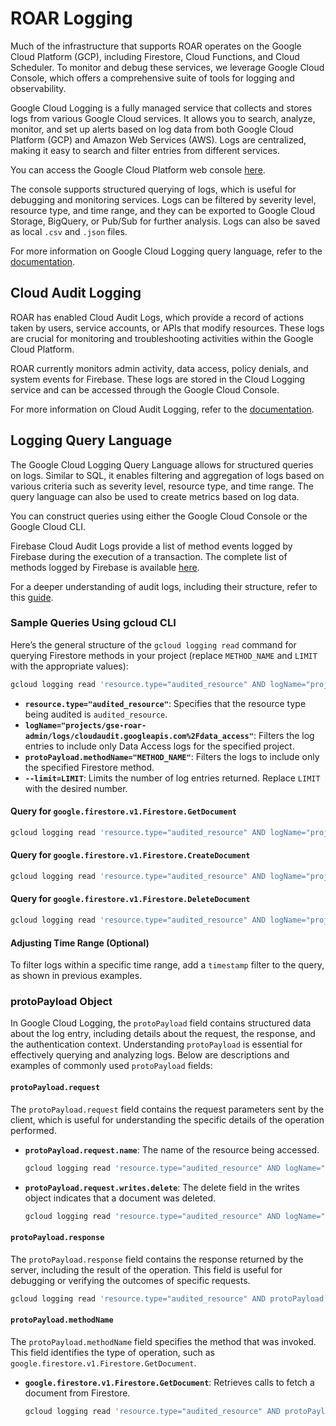 # ROAR Logging

Much of the infrastructure that supports ROAR operates on the Google Cloud Platform (GCP), including Firestore, Cloud Functions, and Cloud Scheduler. To monitor and debug these services, we leverage Google Cloud Console, which offers a comprehensive suite of tools for logging and observability.

Google Cloud Logging is a fully managed service that collects and stores logs from various Google Cloud services. It allows you to search, analyze, monitor, and set up alerts based on log data from both Google Cloud Platform (GCP) and Amazon Web Services (AWS). Logs are centralized, making it easy to search and filter entries from different services.

You can access the Google Cloud Platform web console [here](https://console.cloud.google.com/logs).

The console supports structured querying of logs, which is useful for debugging and monitoring services. Logs can be filtered by severity level, resource type, and time range, and they can be exported to Google Cloud Storage, BigQuery, or Pub/Sub for further analysis. Logs can also be saved as local `.csv` and `.json` files.

For more information on Google Cloud Logging query language, refer to the [documentation](https://cloud.google.com/logging/docs/view/logging-query-language).

## Cloud Audit Logging
ROAR has enabled Cloud Audit Logs, which provide a record of actions taken by users, service accounts, or APIs that modify resources. These logs are crucial for monitoring and troubleshooting activities within the Google Cloud Platform.

ROAR currently monitors admin activity, data access, policy denials, and system events for Firebase. These logs are stored in the Cloud Logging service and can be accessed through the Google Cloud Console.

For more information on Cloud Audit Logging, refer to the [documentation](https://cloud.google.com/logging/docs/audit).

## Logging Query Language
The Google Cloud Logging Query Language allows for structured queries on logs. Similar to SQL, it enables filtering and aggregation of logs based on various criteria such as severity level, resource type, and time range. The query language can also be used to create metrics based on log data.

You can construct queries using either the Google Cloud Console or the Google Cloud CLI.

Firebase Cloud Audit Logs provide a list of method events logged by Firebase during the execution of a transaction. The complete list of methods logged by Firebase is available [here](https://cloud.google.com/firestore/docs/audit-logging).

For a deeper understanding of audit logs, including their structure, refer to this [guide](https://cloud.google.com/logging/docs/audit/understanding-audit-logs).

### Sample Queries Using gcloud CLI

Here’s the general structure of the `gcloud logging read` command for querying Firestore methods in your project (replace `METHOD_NAME` and `LIMIT` with the appropriate values):

```bash
gcloud logging read 'resource.type="audited_resource" AND logName="projects/gse-roar-admin/logs/cloudaudit.googleapis.com%2Fdata_access" AND protoPayload.methodName="METHOD_NAME"' --project=gse-roar-admin --limit=LIMIT
```

- **`resource.type="audited_resource"`**: Specifies that the resource type being audited is `audited_resource`.
- **`logName="projects/gse-roar-admin/logs/cloudaudit.googleapis.com%2Fdata_access"`**: Filters the log entries to include only Data Access logs for the specified project.
- **`protoPayload.methodName="METHOD_NAME"`**: Filters the logs to include only the specified Firestore method.
- **`--limit=LIMIT`**: Limits the number of log entries returned. Replace `LIMIT` with the desired number.

#### Query for `google.firestore.v1.Firestore.GetDocument`

```bash
gcloud logging read 'resource.type="audited_resource" AND logName="projects/gse-roar-admin/logs/cloudaudit.googleapis.com%2Fdata_access" AND protoPayload.methodName="google.firestore.v1.Firestore.GetDocument"' --project=gse-roar-admin --limit=50
```

#### Query for `google.firestore.v1.Firestore.CreateDocument`

```bash
gcloud logging read 'resource.type="audited_resource" AND logName="projects/gse-roar-admin/logs/cloudaudit.googleapis.com%2Fdata_access" AND protoPayload.methodName="google.firestore.v1.Firestore.CreateDocument"' --project=gse-roar-admin --limit=50
```

#### Query for `google.firestore.v1.Firestore.DeleteDocument`

```bash
gcloud logging read 'resource.type="audited_resource" AND logName="projects/gse-roar-admin/logs/cloudaudit.googleapis.com%2Fdata_access" AND protoPayload.methodName="google.firestore.v1.Firestore.DeleteDocument"' --project=gse-roar-admin --limit=50
```

#### Adjusting Time Range (Optional)

To filter logs within a specific time range, add a `timestamp` filter to the query, as shown in previous examples.

### protoPayload Object

In Google Cloud Logging, the `protoPayload` field contains structured data about the log entry, including details about the request, the response, and the authentication context. Understanding `protoPayload` is essential for effectively querying and analyzing logs. Below are descriptions and examples of commonly used `protoPayload` fields:

#### `protoPayload.request`

The `protoPayload.request` field contains the request parameters sent by the client, which is useful for understanding the specific details of the operation performed.

- **`protoPayload.request.name`**: The name of the resource being accessed.

  ```bash
  gcloud logging read 'resource.type="audited_resource" AND logName="projects/gse-roar-admin/logs/cloudaudit.googleapis.com%2Fdata_access" AND protoPayload.request.name="projects/gse-roar-admin/databases/(default)/documents/users/VqjBqFBh4XOt9E0HdKVbTqfV1aq2"' --limit=50
  ```

- **`protoPayload.request.writes.delete`**: The delete field in the writes object indicates that a document was deleted.

  ```bash
  gcloud logging read 'resource.type="audited_resource" AND logName="projects/gse-roar-admin/logs/cloudaudit.googleapis.com%2Fdata_access" AND protoPayload.request.writes.delete:*' --project=gse-roar-admin
  ```

#### `protoPayload.response`

The `protoPayload.response` field contains the response returned by the server, including the result of the operation. This field is useful for debugging or verifying the outcomes of specific requests.

```bash
gcloud logging read 'resource.type="audited_resource" AND protoPayload.response.fields.field_name.stringValue="desired_value"' --limit=50
```

#### `protoPayload.methodName`

The `protoPayload.methodName` field specifies the method that was invoked. This field identifies the type of operation, such as `google.firestore.v1.Firestore.GetDocument`.

- **`google.firestore.v1.Firestore.GetDocument`**: Retrieves calls to fetch a document from Firestore.

  ```bash
  gcloud logging read 'resource.type="audited_resource" AND protoPayload.methodName="google.firestore.v1.Firestore.GetDocument"' --limit=50
  ```